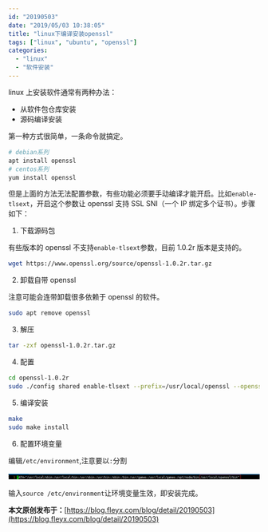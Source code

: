 ```yaml
---
id: "20190503"
date: "2019/05/03 10:38:05"
title: "linux下编译安装openssl"
tags: ["linux", "ubuntu", "openssl"]
categories:
  - "linux"
  - "软件安装"
---
```


linux 上安装软件通常有两种办法：

- 从软件包仓库安装
- 源码编译安装

第一种方式很简单，一条命令就搞定。

```bash
# debian系列
apt install openssl
# centos系列
yum install openssl
```

但是上面的方法无法配置参数，有些功能必须要手动编译才能开启。比如`enable-tlsext`，开启这个参数让 openssl 支持 SSL SNI（一个 IP 绑定多个证书）。步骤如下：

<!-- more -->

1. 下载源码包

有些版本的 openssl 不支持`enable-tlsext`参数，目前 1.0.2r 版本是支持的。

```bash
wget https://www.openssl.org/source/openssl-1.0.2r.tar.gz
```

2. 卸载自带 openssl

注意可能会连带卸载很多依赖于 openssl 的软件。

```bash
sudo apt remove openssl
```

3. 解压

```bash
tar -zxf openssl-1.0.2r.tar.gz
```

4. 配置

```bash
cd openssl-1.0.2r
sudo ./config shared enable-tlsext --prefix=/usr/local/openssl --openssldir=/usr/lib/openssl
```

5. 编译安装

```bash
make
sudo make install
```

6. 配置环境变量

编辑`/etc/environment`,注意要以`:`分割

![](https://raw.githubusercontent.com/FleyX/files/master/blog/20190503125650.png)

输入`source /etc/environment`让环境变量生效，即安装完成。 

**本文原创发布于：**[https://blog.fleyx.com/blog/detail/20190503](https://blog.fleyx.com/blog/detail/20190503)